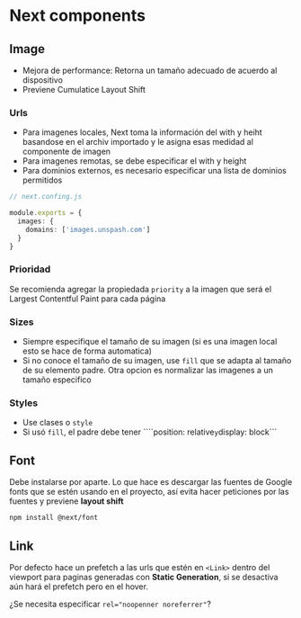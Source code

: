 # Next components

## Image

- Mejora de performance: Retorna un tamaño adecuado de acuerdo al dispositivo
- Previene Cumulatice Layout Shift

### Urls

- Para imagenes locales, Next toma la información del with y heiht basandose en el archiv importado y le asigna esas medidad al componente de imagen
- Para imagenes remotas, se debe especificar el with y height
- Para dominios externos, es necesario especificar una lista de dominios permitidos

```ts
// next.confing.js

module.exports = {
  images: {
    domains: ['images.unspash.com']
  }
}
```

### Prioridad

Se recomienda agregar la propiedada ```priority``` a la imagen que será el Largest Contentful Paint para cada página

### Sizes

- Siempre especifique el tamaño de su imagen (si es una imagen local esto se hace de forma automatica)
- Si no conoce el tamaño de su imagen, use ```fill``` que se adapta al tamaño de su elemento padre. Otra opcion es normalizar las imagenes a un tamaño especifico

### Styles

- Use clases o ```style```
- Si usó ```fill```, el padre debe tener ````position: relative``` y ```display: block```

## Font

Debe instalarse por aparte. Lo que hace es descargar las fuentes de Google fonts que se estén usando en el proyecto, así evita hacer peticiones por las fuentes y previene **layout shift**

```bash
npm install @next/font
```

## Link

Por defecto hace un prefetch a las urls que estén en ```<Link>``` dentro del viewport para paginas generadas con **Static Generation**, si se desactiva aún hará el prefetch pero en el hover.

¿Se necesita especificar ```rel="noopenner noreferrer"```?
